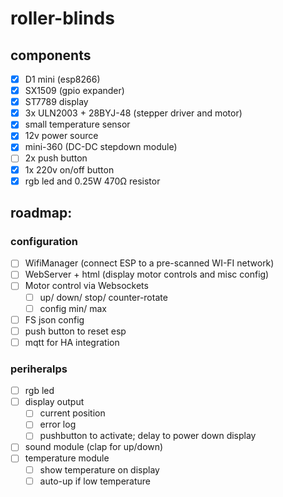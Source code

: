 # roller-blinds

## components
- [x] D1 mini (esp8266)
- [x] SX1509 (gpio expander)
- [x] ST7789 display
- [x] 3x ULN2003 + 28BYJ-48 (stepper driver and motor)
- [x] small temperature sensor
- [x] 12v power source
- [x] mini-360 (DC-DC stepdown module)
- [ ] 2x push button
- [x] 1x 220v on/off button
- [x] rgb led and 0.25W 470Ω resistor

## roadmap:
### configuration
- [ ] WifiManager (connect ESP to a pre-scanned WI-FI network)
- [ ] WebServer + html (display motor controls and misc config)
- [ ] Motor control via Websockets
  - [ ] up/ down/ stop/ counter-rotate
  - [ ] config min/ max
- [ ] FS json config
- [ ] push button to reset esp
- [ ] mqtt for HA integration
### periheralps
- [ ] rgb led
- [ ] display output
  - [ ] current position
  - [ ] error log
  - [ ] pushbutton to activate; delay to power down display
- [ ] sound module (clap for up/down)
- [ ] temperature module 
  - [ ] show temperature on display
  - [ ] auto-up if low temperature
